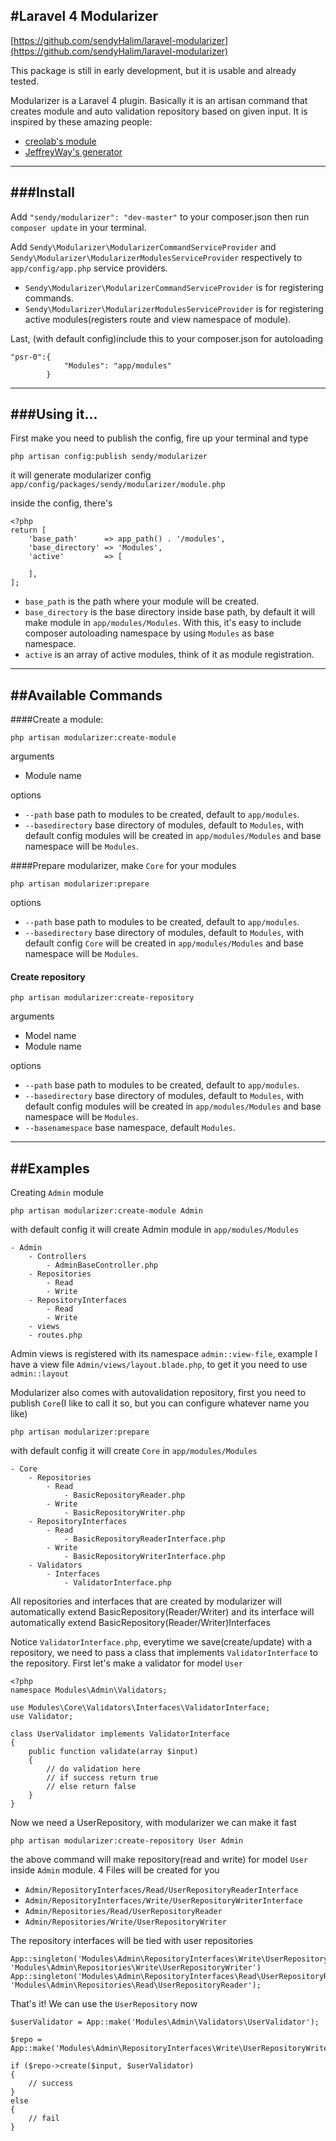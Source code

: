 #Laravel 4 Modularizer
---
[https://github.com/sendyHalim/laravel-modularizer](https://github.com/sendyHalim/laravel-modularizer)

This package is still in early development, but it is usable and already tested.

Modularizer is a Laravel 4 plugin. Basically it is an artisan command that creates module and auto validation repository based on given input.
It is inspired by these amazing people:

* [creolab's module](https://github.com/creolab/laravel-modules)
* [JeffreyWay's generator](https://github.com/JeffreyWay/Laravel-4-Generators)

---
###Install
---

Add `"sendy/modularizer": "dev-master"` to your composer.json then run `composer update` in your terminal.

Add `Sendy\Modularizer\ModularizerCommandServiceProvider` and `Sendy\Modularizer\ModularizerModulesServiceProvider` respectively to `app/config/app.php` service providers.


* `Sendy\Modularizer\ModularizerCommandServiceProvider` is for registering commands.
* `Sendy\Modularizer\ModularizerModulesServiceProvider` is for registering active modules(registers route and view namespace of  module).

Last, (with default config)include this to your composer.json for autoloading
```
"psr-0":{
            "Modules": "app/modules"
        }
```

---
###Using it...
---
First make you need to publish the config, fire up your terminal  and type

```
php artisan config:publish sendy/modularizer
```

it will generate modularizer config `app/config/packages/sendy/modularizer/module.php`

inside the config, there's
```
<?php
return [
    'base_path'      => app_path() . '/modules',
    'base_directory' => 'Modules',
    'active'         => [

    ],
];
```

* `base_path` is the path where your module will be created.
* `base_directory` is the base directory inside base path, by default it will make module in `app/modules/Modules`. With this, it's easy to include composer autoloading namespace by using `Modules` as base namespace.
* `active` is an array of active modules, think of it as module registration.

---
##Available Commands
---

####Create a module:
```
php artisan modularizer:create-module
```
arguments

* Module name

options

* `--path` base path to modules to be created, default to `app/modules`.
* `--basedirectory` base directory of modules, default to `Modules`, with default config modules will be created in `app/modules/Modules` and base namespace will be `Modules`.

####Prepare modularizer, make `Core` for your modules
```
php artisan modularizer:prepare
```
options

* `--path` base path to modules to be created, default to `app/modules`.
* `--basedirectory` base directory of modules, default to `Modules`, with default config `Core` will be created in `app/modules/Modules` and base namespace will be `Modules`.

#### Create repository
```
php artisan modularizer:create-repository
```
arguments

* Model name
* Module name

options

* `--path` base path to modules to be created, default to `app/modules`.
* `--basedirectory` base directory of modules, default to `Modules`, with default config modules will be created in `app/modules/Modules` and base namespace will be `Modules`.
* `--basenamespace` base namespace, default `Modules`.


---
##Examples
---

Creating `Admin` module
```
php artisan modularizer:create-module Admin
```

with default config it will create Admin module in `app/modules/Modules`
```
- Admin
    - Controllers
        - AdminBaseController.php
    - Repositories
        - Read
        - Write
    - RepositoryInterfaces
        - Read
        - Write
    - views
    - routes.php
```

Admin views is registered with its namespace `admin::view-file`, example I have a view file `Admin/views/layout.blade.php`, to get it you need to use `admin::layout`

Modularizer also comes with autovalidation repository, first you need to publish `Core`(I like to call it so, but you can configure whatever name you like)
```
php artisan modularizer:prepare
```
with default config it will create `Core` in `app/modules/Modules`
```
- Core
    - Repositories
        - Read
            - BasicRepositoryReader.php
        - Write
            - BasicRepositoryWriter.php
    - RepositoryInterfaces
        - Read
            - BasicRepositoryReaderInterface.php
        - Write
            - BasicRepositoryWriterInterface.php
    - Validators
        - Interfaces
            - ValidatorInterface.php

```

All repositories and interfaces that are created by modularizer will automatically extend BasicRepository(Reader/Writer) and its interface will automatically extend BasicRepository(Reader/Writer)Interfaces

Notice `ValidatorInterface.php`, everytime we save(create/update) with a repository, we need to pass a class that implements `ValidatorInterface` to the repository. First let's make a validator for model `User`


```
<?php
namespace Modules\Admin\Validators;

use Modules\Core\Validators\Interfaces\ValidatorInterface;
use Validator;

class UserValidator implements ValidatorInterface
{
    public function validate(array $input)
    {
        // do validation here
        // if success return true
        // else return false
    }
}
```

Now we need a UserRepository, with modularizer we can make it fast

```
php artisan modularizer:create-repository User Admin
```

the above command will make repository(read and write) for model `User` inside `Admin` module. 4 Files will be created for you

* `Admin/RepositoryInterfaces/Read/UserRepositoryReaderInterface`
* `Admin/RepositoryInterfaces/Write/UserRepositoryWriterInterface`
* `Admin/Repositories/Read/UserRepositoryReader`
* `Admin/Repositories/Write/UserRepositoryWriter`

The repository interfaces will be tied with user repositories

```
App::singleton('Modules\Admin\RepositoryInterfaces\Write\UserRepositoryWriterInterface', 'Modules\Admin\Repositories\Write\UserRepositoryWriter')
App::singleton('Modules\Admin\RepositoryInterfaces\Read\UserRepositoryReaderInterface', 'Modules\Admin\Repositories\Read\UserRepositoryReader');
```

That's it! We can use the `UserRepository` now

```
$userValidator = App::make('Modules\Admin\Validators\UserValidator');

$repo = App::make('Modules\Admin\RepositoryInterfaces\Write\UserRepositoryWriterInterface');

if ($repo->create($input, $userValidator)
{
    // success
}
else
{
    // fail
}
```